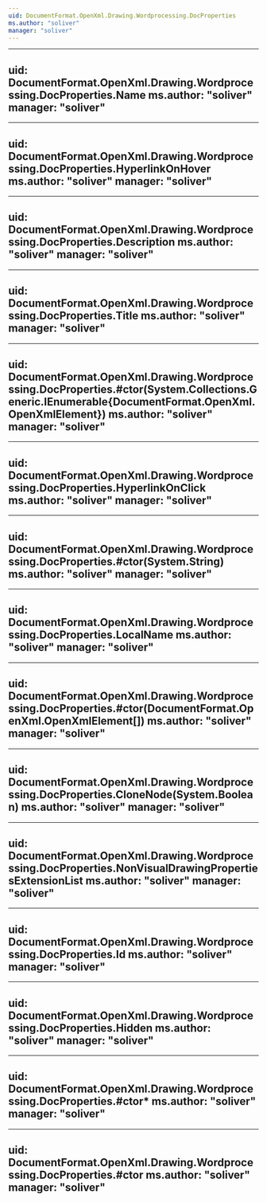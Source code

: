 ```yaml
---
uid: DocumentFormat.OpenXml.Drawing.Wordprocessing.DocProperties
ms.author: "soliver"
manager: "soliver"
---
```


---
uid: DocumentFormat.OpenXml.Drawing.Wordprocessing.DocProperties.Name
ms.author: "soliver"
manager: "soliver"
---

---
uid: DocumentFormat.OpenXml.Drawing.Wordprocessing.DocProperties.HyperlinkOnHover
ms.author: "soliver"
manager: "soliver"
---

---
uid: DocumentFormat.OpenXml.Drawing.Wordprocessing.DocProperties.Description
ms.author: "soliver"
manager: "soliver"
---

---
uid: DocumentFormat.OpenXml.Drawing.Wordprocessing.DocProperties.Title
ms.author: "soliver"
manager: "soliver"
---

---
uid: DocumentFormat.OpenXml.Drawing.Wordprocessing.DocProperties.#ctor(System.Collections.Generic.IEnumerable{DocumentFormat.OpenXml.OpenXmlElement})
ms.author: "soliver"
manager: "soliver"
---

---
uid: DocumentFormat.OpenXml.Drawing.Wordprocessing.DocProperties.HyperlinkOnClick
ms.author: "soliver"
manager: "soliver"
---

---
uid: DocumentFormat.OpenXml.Drawing.Wordprocessing.DocProperties.#ctor(System.String)
ms.author: "soliver"
manager: "soliver"
---

---
uid: DocumentFormat.OpenXml.Drawing.Wordprocessing.DocProperties.LocalName
ms.author: "soliver"
manager: "soliver"
---

---
uid: DocumentFormat.OpenXml.Drawing.Wordprocessing.DocProperties.#ctor(DocumentFormat.OpenXml.OpenXmlElement[])
ms.author: "soliver"
manager: "soliver"
---

---
uid: DocumentFormat.OpenXml.Drawing.Wordprocessing.DocProperties.CloneNode(System.Boolean)
ms.author: "soliver"
manager: "soliver"
---

---
uid: DocumentFormat.OpenXml.Drawing.Wordprocessing.DocProperties.NonVisualDrawingPropertiesExtensionList
ms.author: "soliver"
manager: "soliver"
---

---
uid: DocumentFormat.OpenXml.Drawing.Wordprocessing.DocProperties.Id
ms.author: "soliver"
manager: "soliver"
---

---
uid: DocumentFormat.OpenXml.Drawing.Wordprocessing.DocProperties.Hidden
ms.author: "soliver"
manager: "soliver"
---

---
uid: DocumentFormat.OpenXml.Drawing.Wordprocessing.DocProperties.#ctor*
ms.author: "soliver"
manager: "soliver"
---

---
uid: DocumentFormat.OpenXml.Drawing.Wordprocessing.DocProperties.#ctor
ms.author: "soliver"
manager: "soliver"
---
